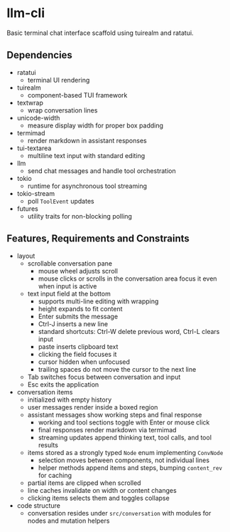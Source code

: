 # llm-cli
Basic terminal chat interface scaffold using tuirealm and ratatui.

## Dependencies
- ratatui
  - terminal UI rendering
- tuirealm
  - component-based TUI framework
- textwrap
  - wrap conversation lines
- unicode-width
  - measure display width for proper box padding
- termimad
  - render markdown in assistant responses
- tui-textarea
  - multiline text input with standard editing
- llm
  - send chat messages and handle tool orchestration
- tokio
  - runtime for asynchronous tool streaming
- tokio-stream
  - poll `ToolEvent` updates
- futures
  - utility traits for non-blocking polling

## Features, Requirements and Constraints
- layout
  - scrollable conversation pane
    - mouse wheel adjusts scroll
    - mouse clicks or scrolls in the conversation area focus it even when input is active
  - text input field at the bottom
    - supports multi-line editing with wrapping
    - height expands to fit content
    - Enter submits the message
    - Ctrl-J inserts a new line
    - standard shortcuts: Ctrl-W delete previous word, Ctrl-L clears input
    - paste inserts clipboard text
    - clicking the field focuses it
    - cursor hidden when unfocused
    - trailing spaces do not move the cursor to the next line
  - Tab switches focus between conversation and input
  - Esc exits the application
- conversation items
  - initialized with empty history
  - user messages render inside a boxed region
  - assistant messages show working steps and final response
    - working and tool sections toggle with Enter or mouse click
    - final responses render markdown via termimad
    - streaming updates append thinking text, tool calls, and tool results
  - items stored as a strongly typed `Node` enum implementing `ConvNode`
    - selection moves between components, not individual lines
    - helper methods append items and steps, bumping `content_rev` for caching
  - partial items are clipped when scrolled
  - line caches invalidate on width or content changes
  - clicking items selects them and toggles collapse
- code structure
  - conversation resides under `src/conversation` with modules for nodes and mutation helpers
